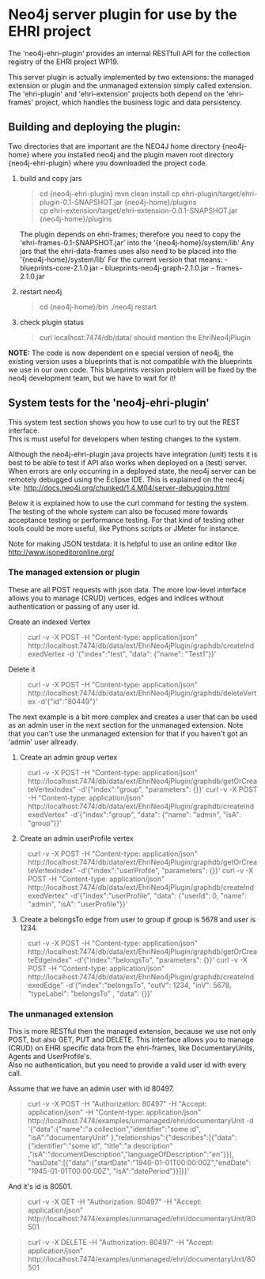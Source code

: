 Neo4j server plugin for use by the EHRI project
===============================================
The 'neo4j-ehri-plugin' provides an internal RESTfull API 
for the collection registry of the EHRI project WP19. 

This server plugin is actually implemented by two extensions: 
the managed extension or plugin and the unmanaged extension simply called extension. 
The 'ehri-plugin' and 'ehri-extension' projects both depend on the 'ehri-frames' project, 
which handles the business logic and data persistency. 

Building and deploying the plugin:
----------------------------------
  
  Two directories that are important are the NEO4J home directory {neo4j-home} where you installed neo4j 
  and the plugin maven root directory {neo4j-ehri-plugin} where you downloaded the project code. 

1. build and copy jars
    > cd {neo4j-ehri-plugin}
    > mvn clean install
    > cp ehri-plugin/target/ehri-plugin-0.1-SNAPSHOT.jar {neo4j-home}/plugins   
    > cp ehri-extension/target/ehri-extension-0.0.1-SNAPSHOT.jar {neo4j-home}/plugins   

    The plugin depends on ehri-frames; 
    therefore you need to copy the 'ehri-frames-0.1-SNAPSHOT.jar' into the 
    '{neo4j-home}/system/lib'
    Any jars that the ehri-data-frames uses also need to be placed into the 
    '{neo4j-home}/system/lib'
    For the current version that means:
        - blueprints-core-2.1.0.jar
        - blueprints-neo4j-graph-2.1.0.jar
        - frames-2.1.0.jar

2. restart neo4j
    > cd {neo4j-home}/bin
    > ./neo4j restart

3. check plugin status
    > curl localhost:7474/db/data/
should mention the EhriNeo4jPlugin


**NOTE:** 
The code is now dependent on e special version of neo4j, the existing version uses a blueprints that is not compatible with the blueprints we use in our own code. 
This blueprints version problem will be fixed by the neo4j development team, but we have to wait for it!


System tests for the 'neo4j-ehri-plugin'
----------------------------------------
This system test section shows you how to use curl to try out the REST interface.  
This is must useful for developers when testing changes to the system. 

Although the neo4j-ehri-plugin java projects have integration (unit) tests 
it is best to be able to test if API also works when deployed on a (test) server. 
When errors are only occurring in a deployed state, the neo4j server can be remotely debugged using the Eclipse IDE. 
This is explained on the neo4j site: http://docs.neo4j.org/chunked/1.4.M04/server-debugging.html

Below it is explained how to use the curl command for testing the system. 
The testing of the whole system can also be focused more towards acceptance testing 
or performance testing. For that kind of testing other tools could be more useful, like Pythons scripts or JMeter for instance. 


Note for making JSON testdata: 
it is helpful to use an online editor like http://www.jsoneditoronline.org/  
  
### The managed extension or plugin
These are all POST requests with json data.
The more low-level interface allows you to manage (CRUD) vertices, edges and indices 
without authentication or passing of any user id. 

Create an indexed Vertex
> curl -v -X POST -H "Content-type: application/json"
>   http://localhost:7474/db/data/ext/EhriNeo4jPlugin/graphdb/createIndexedVertex
>   -d '{"index":"test", "data": {"name": "Test1"}}'
     
Delete it     
> curl -v -X POST -H "Content-type: application/json"
>   http://localhost:7474/db/data/ext/EhriNeo4jPlugin/graphdb/deleteVertex -d'{"id":"80449"}'

The next example is a bit more complex and creates a user 
that can be used as an admin user in the next section for the unmanaged extension. 
Note that you can't use the unmanaged extension for that if you haven't got an 'admin' user allready. 

1. Create an admin group vertex
> curl -v -X POST -H "Content-type: application/json" 
>   http://localhost:7474/db/data/ext/EhriNeo4jPlugin/graphdb/getOrCreateVertexIndex"
>   -d'{"index":"group", "parameters": {}}'
> curl -v -X POST -H "Content-type: application/json" 
>   http://localhost:7474/db/data/ext/EhriNeo4jPlugin/graphdb/createIndexedVertex"
>   -d'{"index":"group", "data": {"name": "admin", "isA": "group"}}'

2. Create an admin userProfile vertex
> curl -v -X POST -H "Content-type: application/json" 
>   http://localhost:7474/db/data/ext/EhriNeo4jPlugin/graphdb/getOrCreateVertexIndex"
>   -d'{"index":"userProfile", "parameters": {}}'
> curl -v -X POST -H "Content-type: application/json" 
>   http://localhost:7474/db/data/ext/EhriNeo4jPlugin/graphdb/createIndexedVertex"
>   -d'{"index":"userProfile", "data": {"userId": 0, "name": "admin", "isA": "userProfile"}}'

3. Create a belongsTo edge from user to group
if group is 5678 and user is 1234.
> curl -v -X POST -H "Content-type: application/json" 
>   http://localhost:7474/db/data/ext/EhriNeo4jPlugin/graphdb/getOrCreateEdgeIndex"
>   -d'{"index":"belongsTo", "parameters": {}}'
> curl -v -X POST -H "Content-type: application/json" 
>   http://localhost:7474/db/data/ext/EhriNeo4jPlugin/graphdb/createIndexedEdge"
>   -d'{"index":"belongsTo", "outV": 1234, "inV": 5678, "typeLabel": "belongsTo" , "data": {}}'


### The unmanaged extension
This is more RESTful then the managed extension, 
because we use not only POST, but also GET, PUT and DELETE.
This interface allows you to manage (CRUD) on EHRI specific data from the ehri-frames, 
like DocumentaryUnits, Agents and UserProfile's.  
Also no authentication, but you need to provide a valid user id with every call. 

Assume that we have an admin user with id 80497. 

> curl -v -X POST -H "Authorization: 80497" -H "Accept: application/json" -H "Content-type: application/json"
> http://localhost:7474/examples/unmanaged/ehri/documentaryUnit -d
>   '{"data":{"name":"a collection","identifier":"some id",
>   "isA":"documentaryUnit"
>   },"relationships":{"describes":[{"data":{"identifier":"some id",
>   "title":"a description"
>   ,"isA":"documentDescription","languageOfDescription":"en"}}],
>   "hasDate":[{"data":{"startDate":"1940-01-01T00:00:00Z","endDate":
>   "1945-01-01T00:00:00Z", "isA":"datePeriod"}}]}}'

And it's id is 80501.

> curl -v -X GET -H "Authorization: 80497" -H "Accept: application/json"
>   http://localhost:7474/examples/unmanaged/ehri/documentaryUnit/80501

> curl -v -X DELETE -H "Authorization: 80497" -H "Accept: application/json"
>   http://localhost:7474/examples/unmanaged/ehri/documentaryUnit/80501

